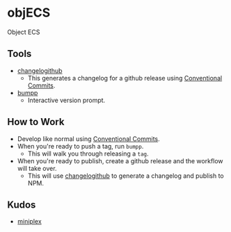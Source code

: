 # objECS

Object ECS

## Tools

- [changelogithub]
  - This generates a changelog for a github release using [Conventional Commits].
- [bumpp]
  - Interactive version prompt.

## How to Work

- Develop like normal using [Conventional Commits].
- When you're ready to push a tag, run `bumpp`.
  - This will walk you through releasing a `tag`.
- When you're ready to publish, create a github release and the workflow will take over.
  - This will use [changelogithub] to generate a changelog and publish to NPM.

## Kudos

- [miniplex]

[bumpp]: https://www.npmjs.com/package/bumpp
[changelogithub]: https://github.com/antfu/changelogithub
[conventional commits]: https://www.conventionalcommits.org/en/v1.0.0/
[miniplex]: https://www.npmjs.com/package/miniplex
